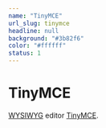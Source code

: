 ```yaml
---
name: "TinyMCE"
url_slug: tinymce
headline: null
background: "#3b82f6"
color: "#ffffff"
status: 1
---
```


# TinyMCE

<a href='/wysiwyg'>WYSIWYG</a> editor <a href='http://www.tinymce.com/'>TinyMCE</a>.

